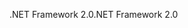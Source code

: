 <span data-ttu-id="55d91-101">.NET Framework 2.0</span><span class="sxs-lookup"><span data-stu-id="55d91-101">.NET Framework 2.0</span></span>